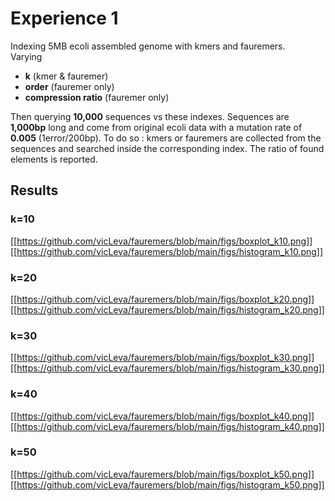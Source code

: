 # Experience 1 

Indexing 5MB ecoli assembled genome with kmers and fauremers.  
Varying
  + **k** (kmer & fauremer)
  + **order** (fauremer only)
  + **compression ratio** (fauremer only)

Then querying **10,000** sequences vs these indexes. Sequences are **1,000bp** long and come from original ecoli data with a mutation rate of **0.005** (1error/200bp).
To do so : kmers or fauremers are collected from the sequences and searched inside the corresponding index. The ratio of found elements is reported.

## Results

### k=10

[[https://github.com/vicLeva/fauremers/blob/main/figs/boxplot_k10.png]]
[[https://github.com/vicLeva/fauremers/blob/main/figs/histogram_k10.png]]

### k=20

[[https://github.com/vicLeva/fauremers/blob/main/figs/boxplot_k20.png]]
[[https://github.com/vicLeva/fauremers/blob/main/figs/histogram_k20.png]]

### k=30

[[https://github.com/vicLeva/fauremers/blob/main/figs/boxplot_k30.png]]
[[https://github.com/vicLeva/fauremers/blob/main/figs/histogram_k30.png]]

### k=40

[[https://github.com/vicLeva/fauremers/blob/main/figs/boxplot_k40.png]]
[[https://github.com/vicLeva/fauremers/blob/main/figs/histogram_k40.png]]

### k=50

[[https://github.com/vicLeva/fauremers/blob/main/figs/boxplot_k50.png]]
[[https://github.com/vicLeva/fauremers/blob/main/figs/histogram_k50.png]]
